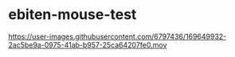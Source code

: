 # ebiten-mouse-test

https://user-images.githubusercontent.com/6797436/169649932-2ac5be9a-0975-41ab-b957-25ca64207fe0.mov

